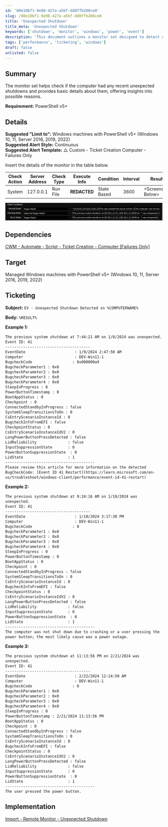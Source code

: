 ```yaml
---
id: '80e10bf1-9e98-427a-a5bf-dd8ffb208ce8'
slug: /80e10bf1-9e98-427a-a5bf-dd8ffb208ce8
title: 'Unexpected Shutdown'
title_meta: 'Unexpected Shutdown'
keywords: ['shutdown', 'monitor', 'windows', 'power', 'event']
description: 'This document outlines a monitor set designed to detect unexpected shutdowns on Windows machines running PowerShell v5 or higher. It provides detailed insights into the shutdown events, including potential causes and ticketing information for alerts.'
tags: ['performance', 'ticketing', 'windows']
draft: false
unlisted: false
---
```


## Summary

The monitor set helps check if the computer had any recent unexpected shutdowns and provides basic details about them, offering insights into possible reasons.

**Requirement:** PowerShell v5+

## Details

**Suggested "Limit to":** Windows machines with PowerShell v5+ (Windows 10, 11, Server 2016, 2019, 2022)  
**Suggested Alert Style:** Continuous  
**Suggested Alert Template:** △ Custom - Ticket Creation Computer - Failures Only  

Insert the details of the monitor in the table below.

| Check Action | Server Address | Check Type | Execute Info | Condition | Interval | Result               |
|--------------|----------------|------------|---------------|-----------|----------|----------------------|
| System       | 127.0.0.1      | Run File   | **REDACTED**  | State Based| 3600     | \<Screenshot Below>   |

![Screenshot](../../../static/img/Unexpected-Shutdown/image_1.png)

## Dependencies

[CWM - Automate - Script - Ticket Creation - Computer [Failures Only]](/docs/e14bf501-f10d-44d7-a19a-2284fd5c5cc9)

## Target

Managed Windows machines with PowerShell v5+ (Windows 10, 11, Server 2016, 2019, 2022)

## Ticketing

**Subject:** `EV - Unexpected Shutdown Detected on %COMPUTERNAME%`

**Body:** `%RESULT%`

**Example 1:**

```
The previous system shutdown at 7:44:21 AM on 1/8/2024 was unexpected.
Event ID: 41
--------------------------------------
EventDate                      : 1/9/2024 2:47:50 AM
Computer                       : DEV-Win11-1
BugcheckCode                  : 0x000000a9
BugcheckParameter1 : 0x0
BugcheckParameter2 : 0x0
BugcheckParameter3 : 0x0
BugcheckParameter4 : 0x0
SleepInProgress : 0
PowerButtonTimestamp : 0
BootAppStatus : 0
Checkpoint : 0
ConnectedStandbyInProgress : false
SystemSleepTransitionsToOn : 0
CsEntryScenarioInstanceId : 0
BugcheckInfoFromEFI : false
CheckpointStatus : 0
CsEntryScenarioInstanceIdV2 : 0
LongPowerButtonPressDetected : false
LidReliability              : false
InputSuppressionState       : 0
PowerButtonSuppressionState  : 0
LidState                    : 1
----------------------------------------
Please review this article for more information on the detected BugCheckCode: [Event ID 41 Restart](https://learn.microsoft.com/en-us/troubleshoot/windows-client/performance/event-id-41-restart)
```

**Example 2:**

```
The previous system shutdown at 9:24:16 AM on 1/10/2024 was unexpected.
Event ID: 41
--------------------------------------
EventDate                      : 1/10/2024 3:17:30 PM
Computer                       : DEV-Win11-1
BugcheckCode                  : 0
BugcheckParameter1 : 0x0
BugcheckParameter2 : 0x0
BugcheckParameter3 : 0x0
BugcheckParameter4 : 0x0
SleepInProgress : 0
PowerButtonTimestamp : 0
BootAppStatus : 0
Checkpoint : 0
ConnectedStandbyInProgress : false
SystemSleepTransitionsToOn : 0
CsEntryScenarioInstanceId : 0
BugcheckInfoFromEFI : false
CheckpointStatus : 0
CsEntryScenarioInstanceIdV2 : 0
LongPowerButtonPressDetected : false
LidReliability              : false
InputSuppressionState       : 0
PowerButtonSuppressionState  : 0
LidState                    : 1
----------------------------------------
The computer was not shut down due to crashing or a user pressing the power button; the most likely cause was a power outage.
```

**Example 3:**

```
The previous system shutdown at 11:13:56 PM on 2/21/2024 was unexpected.
Event ID: 41
--------------------------------------
EventDate                      : 2/22/2024 12:14:50 AM
Computer                       : DEV-Win11-1
BugcheckCode                  : 0
BugcheckParameter1 : 0x0
BugcheckParameter2 : 0x0
BugcheckParameter3 : 0x0
BugcheckParameter4 : 0x0
SleepInProgress : 0
PowerButtonTimestamp : 2/21/2024 11:13:56 PM
BootAppStatus : 0
Checkpoint : 0
ConnectedStandbyInProgress : false
SystemSleepTransitionsToOn : 0
CsEntryScenarioInstanceId : 0
BugcheckInfoFromEFI : false
CheckpointStatus : 0
CsEntryScenarioInstanceIdV2 : 0
LongPowerButtonPressDetected : false
LidReliability              : false
InputSuppressionState       : 0
PowerButtonSuppressionState  : 0
LidState                    : 1
----------------------------------------
The user pressed the power button.
```

## Implementation

[Import - Remote Monitor - Unexpected Shutdown](<./Import-%20Unexpected%20Shutdown.md>)
